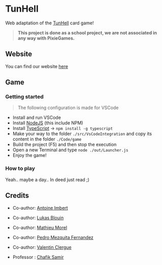 # TunHell

Web adaptation of the [TunHell](https://www.kickstarter.com/projects/1655335494/tunhell) card game!

> **This project is done as a school project, we are not associated in any way with PixieGames.**

## Website

You can find our website [here](https://tunhell.w4.websr.fr)

## Game

### Getting started

> The following configuration is made for VSCode

- Install and run VSCode
- Install [NodeJS](https://nodejs.org/en/download/) (this include NPM)
- Install [TypeScript](https://www.typescriptlang.org) -> `npm install -g typescript`
- Make your way to the folder `./src/VsCodeIntegration` and copy its content in the folder `./Code/game`
- Build the project (F5) and then stop the execution
- Open a new Terminal and type `node ./out/Launcher.js`
- Enjoy the game!


### How to play

Yeah.. maybe a day..
In deed just read ;)

## Credits

- Co-author: [Antoine Imbert](https://github.com/AntoineBBR)
- Co-author: [Lukas Blouin](https://github.com/Kibahor)
- Co-author: [Mathieu Morel](https://github.com/Morel-Mathieu)
- Co-author: [Pedro Mezquita Fernandez](https://github.com/PedroMezquita)
- Co-author: [Valentin Clergue](https://github.com/HandyS11)
  
- Professor : [Chafik Samir]()